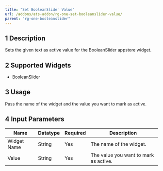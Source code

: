 ```yaml
---
title: "Set BooleanSlider Value"
url: /addons/ats-addon/rg-one-set-booleanslider-value/
parent: "rg-one-booleanslider"
---
```


## 1 Description

Sets the given text as active value for the BooleanSlider appstore widget.

## 2 Supported Widgets

* BooleanSlider

## 3 Usage

Pass the name of the widget and the value you want to mark as active.

## 4 Input Parameters

Name | Datatype | Required | Description
---- | -------- | ------- |---------------
Widget Name | String | Yes | The name of the widget.
Value | String | Yes | The value you want to mark as active.
